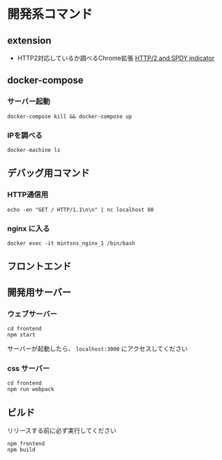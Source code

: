 # 開発系コマンド

## extension

* HTTP2対応しているか調べるChrome拡張
[HTTP/2 and SPDY indicator](https://chrome.google.com/webstore/detail/http2-and-spdy-indicator/mpbpobfflnpcgagjijhmgnchggcjblin)

## docker-compose

### サーバー起動
```
docker-compose kill && docker-compose up
```

### IPを調べる
```
docker-machine ls 
```

## デバッグ用コマンド

### HTTP通信用
```
echo -en "GET / HTTP/1.1\n\n" | nc localhost 80
```

### nginx に入る
```
docker exec -it mintsns_nginx_1 /bin/bash
```

## フロントエンド

## 開発用サーバー

### ウェブサーバー
```
cd frontend
npm start
```
サーバーが起動したら、 `localhost:3000` にアクセスしてください

### css サーバー

```
cd frontend
npm run webpack
```

## ビルド
リリースする前に必ず実行してください

```
npm frontend
npm build
```